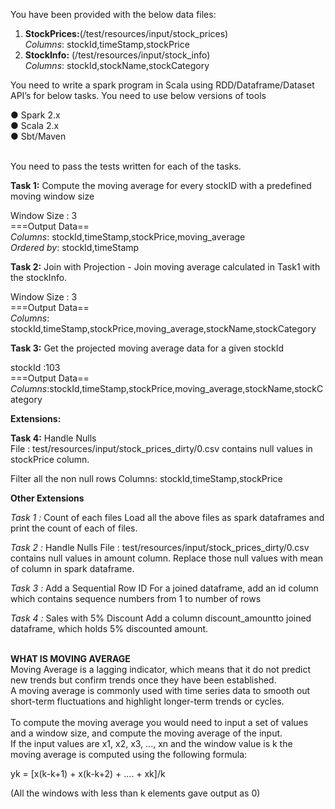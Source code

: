 You have been provided with the below data files:

1) **StockPrices:**(/test/resources/input/stock_prices) <br/>
_Columns_: stockId,timeStamp,stockPrice
2) **StockInfo:** (/test/resources/input/stock_info) <br/>
_Columns_: stockId,stockName,stockCategory

You need to write a spark program in Scala using RDD/Dataframe/Dataset API’s for below tasks. You need to use below versions of tools

●  Spark 2.x <br/>
●  Scala 2.x <br/>
●  Sbt/Maven <br/>

<br/>
You need to pass the tests written for each of the tasks.

**Task 1:**
Compute the moving average for every stockID with a predefined moving window size

Window Size : 3 <br/>
===Output Data== <br/>
_Columns_: stockId,timeStamp,stockPrice,moving_average <br/>
_Ordered by_: stockId,timeStamp


**Task 2:**
Join with Projection - Join moving average calculated in Task1 with the stockInfo. ​ 

Window Size : 3 <br/>
===Output Data== <br/>
_Columns_: stockId,timeStamp,stockPrice,moving_average,stockName,stockCategory

**Task 3:**
Get the projected moving average data for a given stockId

stockId :103 <br/>
===Output Data== <br/>
_Columns_:stockId,timeStamp,stockPrice,moving_average,stockName,stockCategory 

**Extensions:**

**Task 4:**
Handle Nulls <br/>
File : test/resources/input/stock_prices_dirty/0.csv 
contains null values in stockPrice column.

Filter all the non null rows 
Columns: stockId,timeStamp,stockPrice

**Other Extensions**

 _Task 1 :_ Count of each files
 Load all the above files as spark dataframes and print the count of each of files.

 _Task 2 :_ Handle Nulls
File : test/resources/input/stock_prices_dirty/0.csv
 contains null values in amount column. Replace those null values with mean of column in spark dataframe.

_Task 3 :_ Add a Sequential Row ID
For a joined dataframe, add an id column which contains sequence numbers from 1 to number of rows

_Task 4 :_ Sales with 5% Discount
Add a column ​discount_amount​ to joined dataframe, which holds 5% discounted amount. <br/><br/>

**WHAT IS MOVING AVERAGE** <br/>
Moving Average is a lagging indicator, which means that it do not predict new trends but confirm trends once they have been established. <br/>
A moving average is commonly used with time series data to smooth out short-term fluctuations and highlight longer-term trends or cycles. <br/><br/>
To compute the moving average you would need to input a set of values and a window size,  and compute the moving average of the input. <br/>
If the input values are x1, x2, x3, ..., xn and the window value is k the moving average is computed using the following formula:

yk = [x(k-k+1) + x(k-k+2) + .... + xk]/k

(All the windows with less than k elements gave output as 0)